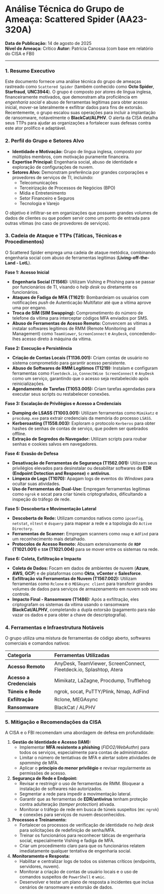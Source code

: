 # Análise Técnica do Grupo de Ameaça: Scattered Spider (AA23-320A)

**Data de Publicação:** 14 de agosto de 2025  
**Nível de Ameaça:** Crítico 
**Autor:** Patrícia Canossa (com base em relatório do CISA e FBI)

---

### 1. Resumo Executivo

Este documento fornece uma análise técnica do grupo de ameaças rastreado como `Scattered Spider` (também conhecido como **Octo Spider**, **Starfraud**, **UNC3944**). O grupo é composto por atores de língua inglesa, financeiramente motivados, que demonstram alta proficiência em *engenharia social* e abuso de ferramentas legítimas para obter acesso inicial, mover-se lateralmente e exfiltrar dados para fins de extorsão. Recentemente, o grupo escalou suas operações para incluir a implantação de ransomware, notavelmente o **BlackCat/ALPHV**. O alerta da CISA detalha seus TTPs para ajudar as organizações a fortalecer suas defesas contra este ator prolífico e adaptável.

### 2. Perfil do Grupo e Setores Alvo

* **Identidade e Motivação:** Grupo de língua inglesa, composto por múltiplos membros, com motivação puramente financeira.  
* **Expertise Principal:** Engenharia social, abuso de identidade e exploração de configurações de nuvem.  
* **Setores Alvo:** Demonstram preferência por grandes corporações e provedores de serviços de TI, incluindo:  
  * Telecomunicações  
  * Terceirização de Processos de Negócios (BPO)  
  * Mídia e Entretenimento  
  * Setor Financeiro e Seguros  
  * Tecnologia e Varejo

O objetivo é infiltrar-se em organizações que possuem grandes volumes de dados de clientes ou que podem servir como um ponto de entrada para outras vítimas (no caso de provedores de serviços).

### 3. Cadeia de Ataque e TTPs (Táticas, Técnicas e Procedimentos)

O Scattered Spider emprega uma cadeia de ataque metódica, combinando engenharia social com abuso de ferramentas legítimas (**Living-off-the-Land - LotL**).

**Fase 1: Acesso Inicial**

* **Engenharia Social (T1566):** Utilizam Vishing e Phishing para se passar por funcionários de TI, visando o *help desk* ou diretamente os funcionários.  
* **Ataques de Fadiga de MFA (T1621):** Bombardeiam os usuários com notificações *push* de Autenticação Multifator até que a vítima aprove uma por engano.  
* **Troca de SIM (SIM Swapping):** Comprometimento do número de telefone da vítima para interceptar códigos MFA enviados por SMS.  
* **Abuso de Ferramentas de Acesso Remoto:** Convencem as vítimas a instalar softwares legítimos de RMM (Remote Monitoring and Management) como `TeamViewer`, `ScreenConnect` e `AnyDesk`, concedendo-lhes acesso direto à máquina da vítima.

**Fase 2: Execução e Persistência**

* **Criação de Contas Locais (T1136.001):** Criam contas de usuário no sistema comprometido para garantir acesso persistente.  
* **Abuso de Softwares de RMM Legítimos (T1219):** Instalam e configuram ferramentas como `Fleetdeck.io`, `ConnectWise ScreenConnect` e `AnyDesk` como um serviço, garantindo que o acesso seja restabelecido após reinicializações.  
* **Agendamento de Tarefas (T1053.005):** Criam tarefas agendadas para executar seus scripts ou restabelecer conexões.

**Fase 3: Escalação de Privilégios e Acesso a Credenciais**

* **Dumping de LSASS (T1003.001):** Utilizam ferramentas como `Mimikatz` e `procdump.exe` para extrair credenciais da memória do processo `LSASS`.  
* **Kerberoasting (T1558.003):** Exploram o protocolo `Kerberos` para obter hashes de senhas de contas de serviço, que podem ser quebrados offline.  
* **Extração de Segredos do Navegador:** Utilizam scripts para roubar senhas e cookies salvos em navegadores.

**Fase 4: Evasão de Defesa**

* **Desativação de Ferramentas de Segurança (T1562.001):** Utilizam seus privilégios elevados para desinstalar ou desabilitar softwares de **EDR (Endpoint Detection and Response)** e **antivírus**.  
* **Limpeza de Logs (T1070):** Apagam logs de eventos do *Windows* para ocultar suas atividades.  
* **Uso de Ferramentas de Dual-Use:** Empregam ferramentas legítimas como `ngrok` e socat para criar túneis criptografados, dificultando a inspeção do tráfego de rede.


**Fase 5: Descoberta e Movimentação Lateral**

* **Descoberta de Rede:** Utilizam comandos nativos como `ipconfig`, `netstat`, `nltest` e `dsquery` para mapear a rede e a topologia do `Active Directory`.  
* **Ferramentas de Scanner:** Empregam scanners como `nmap` e `AdFind` para um reconhecimento mais detalhado.  
* **Protocolos de Acesso Remoto:** Abusam extensivamente de **`RDP` (T1021.001)** e **`SSH` (T1021.004)** para se mover entre os sistemas na rede.

**Fase 6: Coleta, Exfiltração e Impacto**

* **Coleta de Dados:** Focam em dados de ambientes de nuvem (**Azure**, **AWS**, **GCP**) e de plataformas como **Okta**, **vCenter** e **Salesforce**.  
* **Exfiltração via Ferramentas de Nuvem (T1567.002):** Utilizam ferramentas como `Rclone` e o `MEGAsync client` para transferir grandes volumes de dados para serviços de armazenamento em nuvem sob seu controle.  
* **Impacto Final - Ransomware (T1486):** Após a exfiltração, eles criptografam os sistemas da vítima usando o ransomware **BlackCat/ALPHV**, completando a dupla extorsão (pagamento para não vazar os dados e para obter a chave de descriptografia).

### 4. Ferramentas e Infraestrutura Notáveis

O grupo utiliza uma mistura de ferramentas de código aberto, softwares comerciais e comandos nativos:

| Categoria | Ferramentas Utilizadas |
| :---- | :---- |
| **Acesso Remoto** | AnyDesk, TeamViewer, ScreenConnect, Fleetdeck.io, Splashtop, Atera |
| **Acesso a Credenciais** | Mimikatz, LaZagne, Procdump, Trufflehog |
| **Túneis e Rede** | ngrok, socat, PuTTY/Plink, Nmap, AdFind |
| **Exfiltração** | Rclone, MEGAsync |
| **Ransomware** | BlackCat / ALPHV |

### 5. Mitigação e Recomendações da CISA

A CISA e o FBI recomendam uma abordagem de defesa em profundidade:

1. **Gestão de Identidade e Acesso (IAM):**  
   * Implementar **MFA resistente a phishing** (*FIDO2/WebAuthn*) para todos os serviços, especialmente para contas de administrador.  
   * Limitar o número de tentativas de MFA e alertar sobre atividades de *spamming* de MFA.  
   * Aplicar o **princípio do menor privilégio** e revisar regularmente as permissões de acesso.  
2. **Segurança de Rede e Endpoint:**  
   * Revisar e restringir o uso de ferramentas de RMM. Bloquear a instalação de softwares não autorizados.  
   * Segmentar a rede para impedir a movimentação lateral.  
   * Garantir que as ferramentas de **EDR/antivírus** tenham proteção contra adulteração (*tamper protection*) ativada.  
   * Monitorar o tráfego de rede em busca de túneis suspeitos (ex: `ngrok`) e conexões para serviços de nuvem desconhecidos.  
3. **Processos e Treinamento:**  
   * Fortalecer os processos de verificação de identidade no *help desk* para solicitações de redefinição de senha/MFA.  
   * Treinar os funcionários para reconhecer táticas de engenharia social, especialmente Vishing e fadiga de MFA.  
   * Criar um procedimento claro para que os funcionários relatem imediatamente qualquer tentativa de engenharia social.  
4. **Monitoramento e Resposta:**  
   * Habilitar e centralizar logs de todos os sistemas críticos (endpoints, servidores, nuvem).  
   * Monitorar a criação de contas de usuário locais e o uso de comandos suspeitos de `PowerShell` e `wmic`.  
   * Desenvolver e testar um plano de resposta a incidentes que inclua cenários de ransomware e extorsão de dados.